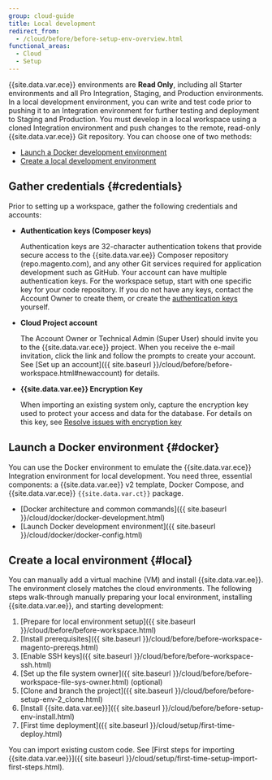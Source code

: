 ```yaml
---
group: cloud-guide
title: Local development
redirect_from:
  - /cloud/before/before-setup-env-overview.html
functional_areas:
  - Cloud
  - Setup
---
```


{{site.data.var.ece}} environments are **Read Only**, including all Starter environments and all Pro Integration, Staging, and Production environments. In a local development environment, you can write and test code prior to pushing it to an Integration environment for further testing and deployment to Staging and Production. You must develop in a local workspace using a cloned Integration environment and push changes to the remote, read-only {{site.data.var.ece}} Git repository. You can choose one of two methods:

-  [Launch a Docker development environment](#docker)
-  [Create a local development environment](#local)

## Gather credentials {#credentials}

Prior to setting up a workspace, gather the following credentials and accounts:

-  **Authentication keys (Composer keys)**

    Authentication keys are 32-character authentication tokens that provide secure access to the {{site.data.var.ee}} Composer repository (repo.magento.com), and any other Git services required for application development such as GitHub. Your account can have multiple authentication keys. For the workspace setup, start with one specific key for your code repository. If you do not have any keys, contact the Account Owner to create them, or create the [authentication keys] yourself.

-  **Cloud Project account**

    The Account Owner or Technical Admin (Super User) should invite you to the {{site.data.var.ece}} project. When you receive the e-mail invitation, click the link and follow the prompts to create your account. See [Set up an account]({{ site.baseurl }}/cloud/before/before-workspace.html#newaccount) for details.

-  **{{site.data.var.ee}} Encryption Key**

    When importing an existing system only, capture the encryption key used to protect your access and data for the database. For details on this key, see [Resolve issues with encryption key](https://support.magento.com/hc/en-us/articles/360033978652)

## Launch a Docker environment {#docker}

You can use the Docker environment to emulate the {{site.data.var.ece}} Integration environment for local development. You need three, essential components: a {{site.data.var.ee}} v2 template, Docker Compose, and {{site.data.var.ece}} `{{site.data.var.ct}}` package.

-  [Docker architecture and common commands]({{ site.baseurl }}/cloud/docker/docker-development.html)
-  [Launch Docker development environment]({{ site.baseurl }}/cloud/docker/docker-config.html)

## Create a local environment {#local}

You can manually add a virtual machine (VM) and install {{site.data.var.ee}}. The environment closely matches the cloud environments. The following steps walk-through manually preparing your local environment, installing {{site.data.var.ee}}, and starting development:

1. [Prepare for local environment setup]({{ site.baseurl }}/cloud/before/before-workspace.html)
1. [Install prerequisites]({{ site.baseurl }}/cloud/before/before-workspace-magento-prereqs.html)
1. [Enable SSH keys]({{ site.baseurl }}/cloud/before/before-workspace-ssh.html)
1. [Set up the file system owner]({{ site.baseurl }}/cloud/before/before-workspace-file-sys-owner.html) (optional)
1. [Clone and branch the project]({{ site.baseurl }}/cloud/before/before-setup-env-2_clone.html)
1. [Install {{site.data.var.ee}}]({{ site.baseurl }}/cloud/before/before-setup-env-install.html)
1. [First time deployment]({{ site.baseurl }}/cloud/setup/first-time-deploy.html)

You can import existing custom code. See [First steps for importing {{site.data.var.ee}}]({{ site.baseurl }}/cloud/setup/first-time-setup-import-first-steps.html).

[authentication keys]: {{site.baseurl}}/guides/v2.3/install-gde/prereq/connect-auth.html